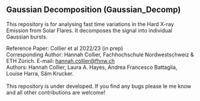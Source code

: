 ## Gaussian Decomposition (Gaussian_Decomp)

This repository is for analysing fast time variations in the Hard X-ray Emission from Solar Flares. It decomposes the signal into individual Gaussian bursts. 

Reference Paper: Collier et al 2022/23 (in prep) \
Corresponding Author: Hannah Collier, Fachhochschule Nordwestschweiz & ETH Zürich. E-mail: hannah.collier@fhnw.ch \
Authors: Hannah Collier, Laura A. Hayes, Andrea Francesco Battaglia, Louise Harra, Säm Krucker. \
\
This repository is under developed. If you find any bugs please le me know and all other contributions are welcome!
